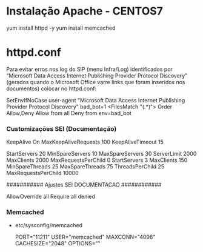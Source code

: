 # Instalação Apache - CENTOS7

  yum install httpd -y
  yum install memcached

  
 # httpd.conf
  
  Para evitar erros nos log do SIP (menu Infra/Log) identificados por “Microsoft Data Access Internet Publishing Provider Protocol 
Discovery” (gerados quando o Microsoft Office varre links que foram inseridos nos documentos) colocar no httpd.conf: 

  SetEnvIfNoCase user-agent  "Microsoft Data Access Internet Publishing Provider Protocol Discovery" bad_bot=1 
  <FilesMatch "(.*)"> 
     Order Allow,Deny 
     Allow from all 
     Deny from env=bad_bot 
 
 
 ### Customizações SEI (Documentação)
 

   KeepAlive On
  MaxKeepAliveRequests 100
  KeepAliveTimeout 15

  <IfModule prefork.c>
          StartServers 20
          MinSpareServers 10
          MaxSpareServers 30
          ServerLimit 2000
          MaxClients 2000
          MaxRequestsPerChild 0
  </IfModule>

  <IfModule worker.c>
          StartServers 3
          MaxClients 150
          MinSpareThreads 25
          MaxSpareThreads 75
          ThreadsPerChild 25
          MaxRequestsPerChild 10000
  </IfModule>

  ########### Ajustes SEI DOCUMENTACAO ############


  <Directory />
      AllowOverride all
      Require all denied
  </Directory>

### Memcached

- etc/sysconfig/memcached

    PORT="11211"
    USER="memcached"
    MAXCONN="4096"
    CACHESIZE="2048"
    OPTIONS=""

